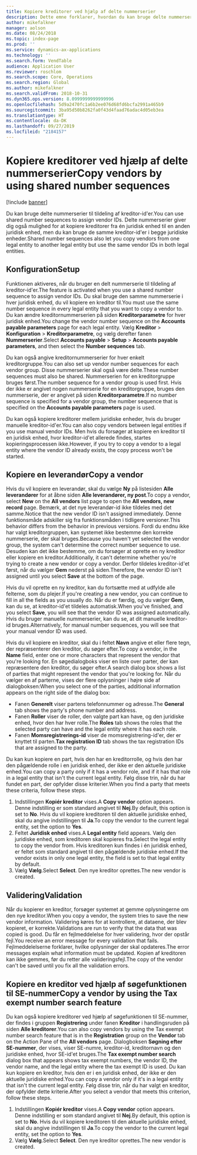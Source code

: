 ```yaml
---
title: Kopiere kreditorer ved hjælp af delte nummerserier
description: Dette emne forklarer, hvordan du kan bruge delte nummerserier til at kopiere en kreditor til en anden juridisk enhed, men bevare det samme kreditor-id.
author: mikefalkner
manager: aolson
ms.date: 08/24/2018
ms.topic: index-page
ms.prod: ''
ms.service: dynamics-ax-applications
ms.technology: ''
ms.search.form: VendTable
audience: Application User
ms.reviewer: roschlom
ms.search.scope: Core, Operations
ms.search.region: Global
ms.author: mikefalkner
ms.search.validFrom: 2018-10-31
ms.dyn365.ops.version: 8.0999999999999996
ms.openlocfilehash: 5d9a2470fc1a6b2ee076d68fd6bcfa2991a465b9
ms.sourcegitcommit: 3ba95d50b8262fa0f43d4faad76adac4d05eb3ea
ms.translationtype: HT
ms.contentlocale: da-DK
ms.lasthandoff: 09/27/2019
ms.locfileid: "2184157"
---
```

# <a name="copy-vendors-by-using-shared-number-sequences"></a><span data-ttu-id="3aecc-103">Kopiere kreditorer ved hjælp af delte nummerserier</span><span class="sxs-lookup"><span data-stu-id="3aecc-103">Copy vendors by using shared number sequences</span></span>

[!include [banner](../includes/banner.md)]

<span data-ttu-id="3aecc-104">Du kan bruge delte nummerserier til tildeling af kreditor-id'er.</span><span class="sxs-lookup"><span data-stu-id="3aecc-104">You can use shared number sequences to assign vendor IDs.</span></span> <span data-ttu-id="3aecc-105">Delte nummerserier giver dig også mulighed for at kopiere kreditorer fra én juridisk enhed til en anden juridisk enhed, men du kan bruge de samme kreditor-id'er i begge juridiske enheder.</span><span class="sxs-lookup"><span data-stu-id="3aecc-105">Shared number sequences also let you copy vendors from one legal entity to another legal entity but use the same vendor IDs in both legal entities.</span></span>

## <a name="setup"></a><span data-ttu-id="3aecc-106">Konfiguration</span><span class="sxs-lookup"><span data-stu-id="3aecc-106">Setup</span></span>

<span data-ttu-id="3aecc-107">Funktionen aktiveres, når du bruger en delt nummerserie til tildeling af kreditor-id'er.</span><span class="sxs-lookup"><span data-stu-id="3aecc-107">The feature is activated when you use a shared number sequence to assign vendor IDs.</span></span> <span data-ttu-id="3aecc-108">Du skal bruge den samme nummerserie i hver juridisk enhed, du vil kopiere en kreditor til.</span><span class="sxs-lookup"><span data-stu-id="3aecc-108">You must use the same number sequence in every legal entity that you want to copy a vendor to.</span></span> <span data-ttu-id="3aecc-109">Du kan ændre kreditornummerserien på siden **Kreditorparametre** for hver juridisk enhed.</span><span class="sxs-lookup"><span data-stu-id="3aecc-109">You change the vendor number sequence on the **Accounts payable parameters** page for each legal entity.</span></span> <span data-ttu-id="3aecc-110">Vælg **Kreditor** \> **Konfiguration** \> **Kreditorparametre**, og vælg derefter fanen **Nummerserier**.</span><span class="sxs-lookup"><span data-stu-id="3aecc-110">Select **Accounts payable** \> **Setup** \> **Accounts payable parameters**, and then select the **Number sequences** tab.</span></span>

<span data-ttu-id="3aecc-111">Du kan også angive kreditornummerserier for hver enkelt kreditorgruppe.</span><span class="sxs-lookup"><span data-stu-id="3aecc-111">You can also set up vendor number sequences for each vendor group.</span></span> <span data-ttu-id="3aecc-112">Disse nummerserier skal også være delte.</span><span class="sxs-lookup"><span data-stu-id="3aecc-112">These number sequences must also be shared.</span></span> <span data-ttu-id="3aecc-113">Nummerserien for en kreditorgruppe bruges først.</span><span class="sxs-lookup"><span data-stu-id="3aecc-113">The number sequence for a vendor group is used first.</span></span> <span data-ttu-id="3aecc-114">Hvis der ikke er angivet nogen nummerserie for en kreditorgruppe, bruges den nummerserie, der er angivet på siden **Kreditorparametre**.</span><span class="sxs-lookup"><span data-stu-id="3aecc-114">If no number sequence is specified for a vendor group, the number sequence that is specified on the **Accounts payable parameters** page is used.</span></span>

<span data-ttu-id="3aecc-115">Du kan også kopiere kreditorer mellem juridiske enheder, hvis du bruger manuelle kreditor-id'er.</span><span class="sxs-lookup"><span data-stu-id="3aecc-115">You can also copy vendors between legal entities if you use manual vendor IDs.</span></span> <span data-ttu-id="3aecc-116">Men hvis du forsøger at kopiere en kreditor til en juridisk enhed, hvor kreditor-id'et allerede findes, startes kopieringsprocessen ikke.</span><span class="sxs-lookup"><span data-stu-id="3aecc-116">However, if you try to copy a vendor to a legal entity where the vendor ID already exists, the copy process won't be started.</span></span>

## <a name="copy-a-vendor"></a><span data-ttu-id="3aecc-117">Kopiere en leverandør</span><span class="sxs-lookup"><span data-stu-id="3aecc-117">Copy a vendor</span></span>

<span data-ttu-id="3aecc-118">Hvis du vil kopiere en leverandør, skal du vælge **Ny** på listesiden **Alle leverandører** for at åbne siden **Alle leverandører, ny post**.</span><span class="sxs-lookup"><span data-stu-id="3aecc-118">To copy a vendor, select **New** on the **All vendors** list page to open the **All vendors, new record** page.</span></span> <span data-ttu-id="3aecc-119">Bemærk, at det nye leverandør-id ikke tildeles med det samme.</span><span class="sxs-lookup"><span data-stu-id="3aecc-119">Notice that the new vendor ID isn't assigned immediately.</span></span> <span data-ttu-id="3aecc-120">Denne funktionsmåde adskiller sig fra funktionsmåden i tidligere versioner.</span><span class="sxs-lookup"><span data-stu-id="3aecc-120">This behavior differs from the behavior in previous versions.</span></span> <span data-ttu-id="3aecc-121">Fordi du endnu ikke har valgt kreditorgruppen, kan systemet ikke bestemme den korrekte nummerserie, der skal bruges.</span><span class="sxs-lookup"><span data-stu-id="3aecc-121">Because you haven't yet selected the vendor group, the system can't determine the correct number sequence to use.</span></span> <span data-ttu-id="3aecc-122">Desuden kan det ikke bestemme, om du forsøger at oprette en ny kreditor eller kopiere en kreditor.</span><span class="sxs-lookup"><span data-stu-id="3aecc-122">Additionally, it can't determine whether you're trying to create a new vendor or copy a vendor.</span></span> <span data-ttu-id="3aecc-123">Derfor tildeles kreditor-id'et først, når du vælger **Gem** nederst på siden.</span><span class="sxs-lookup"><span data-stu-id="3aecc-123">Therefore, the vendor ID isn't assigned until you select **Save** at the bottom of the page.</span></span>

<span data-ttu-id="3aecc-124">Hvis du vil oprette en ny kreditor, kan du fortsætte med at udfylde alle felterne, som du plejer.</span><span class="sxs-lookup"><span data-stu-id="3aecc-124">If you're creating a new vendor, you can continue to fill in all the fields as you usually do.</span></span> <span data-ttu-id="3aecc-125">Når du er færdig, og du vælger **Gem**, kan du se, at kreditor-id'et tildeles automatisk.</span><span class="sxs-lookup"><span data-stu-id="3aecc-125">When you've finished, and you select **Save**, you will see that the vendor ID was assigned automatically.</span></span> <span data-ttu-id="3aecc-126">Hvis du bruger manuelle nummerserier, kan du se, at dit manuelle kreditor-id bruges.</span><span class="sxs-lookup"><span data-stu-id="3aecc-126">Alternatively, for manual number sequences, you will see that your manual vendor ID was used.</span></span>

<span data-ttu-id="3aecc-127">Hvis du vil kopiere en kreditor, skal du i feltet **Navn** angive et eller flere tegn, der repræsenterer den kreditor, du søger efter.</span><span class="sxs-lookup"><span data-stu-id="3aecc-127">To copy a vendor, in the **Name** field, enter one or more characters that represent the vendor that you're looking for.</span></span> <span data-ttu-id="3aecc-128">En søgedialogboks viser en liste over parter, der kan repræsentere den kreditor, du søger efter.</span><span class="sxs-lookup"><span data-stu-id="3aecc-128">A search dialog box shows a list of parties that might represent the vendor that you're looking for.</span></span> <span data-ttu-id="3aecc-129">Når du vælger en af parterne, vises der flere oplysninger i højre side af dialogboksen:</span><span class="sxs-lookup"><span data-stu-id="3aecc-129">When you select one of the parties, additional information appears on the right side of the dialog box:</span></span>

- <span data-ttu-id="3aecc-130">Fanen **Generelt** viser partens telefonnummer og adresse.</span><span class="sxs-lookup"><span data-stu-id="3aecc-130">The **General** tab shows the party's phone number and address.</span></span>
- <span data-ttu-id="3aecc-131">Fanen **Roller** viser de roller, den valgte part kan have, og den juridiske enhed, hvor den har hver rolle.</span><span class="sxs-lookup"><span data-stu-id="3aecc-131">The **Roles** tab shows the roles that the selected party can have and the legal entity where it has each role.</span></span>
- <span data-ttu-id="3aecc-132">Fanen **Momsregistrerings-id** viser de momsregistrering-id'er, der er knyttet til parten.</span><span class="sxs-lookup"><span data-stu-id="3aecc-132">**Tax registration ID** tab shows the tax registration IDs that are assigned to the party.</span></span>

<span data-ttu-id="3aecc-133">Du kan kun kopiere en part, hvis den har en kreditorrolle, og hvis den har den pågældende rolle i en juridisk enhed, der ikke er den aktuelle juridiske enhed.</span><span class="sxs-lookup"><span data-stu-id="3aecc-133">You can copy a party only if it has a vendor role, and if it has that role in a legal entity that isn't the current legal entity.</span></span> <span data-ttu-id="3aecc-134">Følg disse trin, når du har fundet en part, der opfylder disse kriterier.</span><span class="sxs-lookup"><span data-stu-id="3aecc-134">When you find a party that meets these criteria, follow these steps.</span></span>

1. <span data-ttu-id="3aecc-135">Indstillingen **Kopiér kreditor** vises.</span><span class="sxs-lookup"><span data-stu-id="3aecc-135">A **Copy vendor** option appears.</span></span> <span data-ttu-id="3aecc-136">Denne indstilling er som standard angivet til **Nej**.</span><span class="sxs-lookup"><span data-stu-id="3aecc-136">By default, this option is set to **No**.</span></span> <span data-ttu-id="3aecc-137">Hvis du vil kopiere kreditoren til den aktuelle juridiske enhed, skal du angive indstillingen til **Ja**.</span><span class="sxs-lookup"><span data-stu-id="3aecc-137">To copy the vendor to the current legal entity, set the option to **Yes**.</span></span> 
2. <span data-ttu-id="3aecc-138">Feltet **Juridisk enhed** vises.</span><span class="sxs-lookup"><span data-stu-id="3aecc-138">A **Legal entity** field appears.</span></span> <span data-ttu-id="3aecc-139">Vælg den juridiske enhed, som kreditoren skal kopieres fra.</span><span class="sxs-lookup"><span data-stu-id="3aecc-139">Select the legal entity to copy the vendor from.</span></span> <span data-ttu-id="3aecc-140">Hvis kreditoren kun findes i én juridisk enhed, er feltet som standard angivet til den pågældende juridiske enhed.</span><span class="sxs-lookup"><span data-stu-id="3aecc-140">If the vendor exists in only one legal entity, the field is set to that legal entity by default.</span></span>
3. <span data-ttu-id="3aecc-141">Vælg **Vælg**.</span><span class="sxs-lookup"><span data-stu-id="3aecc-141">Select **Select**.</span></span> <span data-ttu-id="3aecc-142">Den nye kreditor oprettes.</span><span class="sxs-lookup"><span data-stu-id="3aecc-142">The new vendor is created.</span></span>

## <a name="validation"></a><span data-ttu-id="3aecc-143">Validering</span><span class="sxs-lookup"><span data-stu-id="3aecc-143">Validation</span></span>

<span data-ttu-id="3aecc-144">Når du kopierer en kreditor, forsøger systemet at gemme oplysningerne om den nye kreditor.</span><span class="sxs-lookup"><span data-stu-id="3aecc-144">When you copy a vendor, the system tries to save the new vendor information.</span></span> <span data-ttu-id="3aecc-145">Validering køres for at kontrollere, at dataene, der blev kopieret, er korrekte.</span><span class="sxs-lookup"><span data-stu-id="3aecc-145">Validations are run to verify that the data that was copied is good.</span></span> <span data-ttu-id="3aecc-146">Du får en fejlmeddelelse for hver validering, hvor der opstår fejl.</span><span class="sxs-lookup"><span data-stu-id="3aecc-146">You receive an error message for every validation that fails.</span></span> <span data-ttu-id="3aecc-147">Fejlmeddelelserne forklarer, hvilke oplysninger der skal opdateres.</span><span class="sxs-lookup"><span data-stu-id="3aecc-147">The error messages explain what information must be updated.</span></span> <span data-ttu-id="3aecc-148">Kopien af kreditoren kan ikke gemmes, før du retter alle valideringsfejl.</span><span class="sxs-lookup"><span data-stu-id="3aecc-148">The copy of the vendor can't be saved until you fix all the validation errors.</span></span>

## <a name="copy-a-vendor-by-using-the-tax-exempt-number-search-feature"></a><span data-ttu-id="3aecc-149">Kopiere en kreditor ved hjælp af søgefunktionen til SE-nummer</span><span class="sxs-lookup"><span data-stu-id="3aecc-149">Copy a vendor by using the Tax exempt number search feature</span></span>

<span data-ttu-id="3aecc-150">Du kan også kopiere kreditorer ved hjælp af søgefunktionen til SE-nummer, der findes i gruppen **Registrering** under fanen **Kreditor** i handlingsruden på siden **Alle kreditorer**.</span><span class="sxs-lookup"><span data-stu-id="3aecc-150">You can also copy vendors by using the Tax exempt number search feature that is in the **Registration** group on the **Vendor** tab on the Action Pane of the **All vendors** page.</span></span> <span data-ttu-id="3aecc-151">Dialogboksen **Søgning efter SE-nummer**, der vises, viser SE-numre, kreditor-id, kreditornavn og den juridiske enhed, hvor SE-id'et bruges.</span><span class="sxs-lookup"><span data-stu-id="3aecc-151">The **Tax exempt number search** dialog box that appears shows tax exempt numbers, the vendor ID, the vendor name, and the legal entity where the tax exempt ID is used.</span></span> <span data-ttu-id="3aecc-152">Du kan kun kopiere en kreditor, hvis den er i en juridisk enhed, der ikke er den aktuelle juridiske enhed.</span><span class="sxs-lookup"><span data-stu-id="3aecc-152">You can copy a vendor only if it's in a legal entity that isn't the current legal entity.</span></span> <span data-ttu-id="3aecc-153">Følg disse trin, når du har valgt en kreditor, der opfylder dette kriterie.</span><span class="sxs-lookup"><span data-stu-id="3aecc-153">After you select a vendor that meets this criterion, follow these steps.</span></span>

1. <span data-ttu-id="3aecc-154">Indstillingen **Kopiér kreditor** vises.</span><span class="sxs-lookup"><span data-stu-id="3aecc-154">A **Copy vendor** option appears.</span></span> <span data-ttu-id="3aecc-155">Denne indstilling er som standard angivet til **Nej**.</span><span class="sxs-lookup"><span data-stu-id="3aecc-155">By default, this option is set to **No**.</span></span> <span data-ttu-id="3aecc-156">Hvis du vil kopiere kreditoren til den aktuelle juridiske enhed, skal du angive indstillingen til **Ja**.</span><span class="sxs-lookup"><span data-stu-id="3aecc-156">To copy the vendor to the current legal entity, set the option to **Yes**.</span></span>
2. <span data-ttu-id="3aecc-157">Vælg **Vælg**.</span><span class="sxs-lookup"><span data-stu-id="3aecc-157">Select **Select**.</span></span> <span data-ttu-id="3aecc-158">Den nye kreditor oprettes.</span><span class="sxs-lookup"><span data-stu-id="3aecc-158">The new vendor is created.</span></span>
